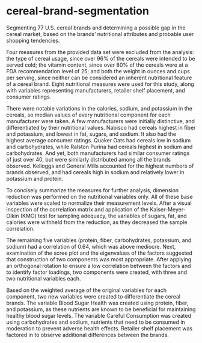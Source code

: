 # cereal-brand-segmentation
Segmenting 77 U.S. cereal brands and determining a possible gap in the cereal market, based on the brands’ nutritional attributes and probable user shopping tendencies.

Four measures from the provided data set were excluded from the analysis: the type of cereal usage, since over 96% of the cereals were intended to be served cold; the vitamin content, since over 80% of the cereals were at a FDA recommendation level of 25; and both the weight in ounces and cups per serving, since neither can be considered an inherent nutritional feature of a cereal brand. Eight nutritional measures were used for this study, along with variables representing manufacturers, retailer shelf placement, and consumer ratings.

There were notable variations in the calories, sodium, and potassium in the cereals, so median values of every nutritional component for each manufacturer were taken. A few manufacturers were initially distinctive, and differentiated by their nutritional values. Nabisco had cereals highest in fiber and potassium, and lowest in fat, sugars, and sodium. It also had the highest average consumer ratings. Quaker Oats had cereals low in sodium and carbohydrates, while Ralston Purina had cereals highest in sodium and carbohydrates. And yet, both manufacturers had similar consumer ratings of just over 40, but were similarly distributed among all the brands observed. Kelloggs and General Mills accounted for the highest numbers of brands observed, and had cereals high in sodium and relatively lower in potassium and protein.

To concisely summarize the measures for further analysis, dimension reduction was performed on the nutritional variables only. All of these base variables were scaled to normalize their measurement levels. After a visual inspection of the correlation matrix and application of the Kaiser-Meyer-Olkin (KMO) test for sampling adequacy, the variables of sugars, fat, and calories were withheld from the reduction, as they decreased the sample correlation.

The remaining five variables (protein, fiber, carbohydrates, potassium, and sodium) had a correlation of 0.64, which was above mediocre. Next, examination of the scree plot and the eigenvalues of the factors suggested that construction of two components was most appropriate. After applying an orthogonal rotation to ensure a low correlation between the factors and to identify factor loadings, two components were created, with three and two nutritional variables each.

Based on the weighted average of the original variables for each component, two new variables were created to differentiate the cereal brands. The variable Blood Sugar Health was created using protein, fiber, and potassium, as these nutrients are known to be beneficial for maintaining healthy blood sugar levels. The variable Careful Consumption was created using carbohydrates and sodium, nutrients that need to be consumed in moderation to prevent adverse health effects. Retailer shelf placement was factored in to observe additional differences between the brands.
